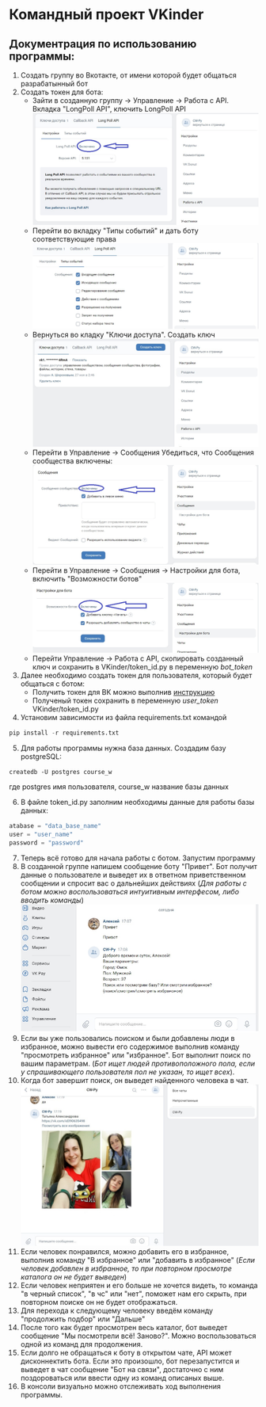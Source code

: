 # Командный проект VKinder
## Документрация по использованию программы:
1. Создать группу во Вкотакте, от имени которой будет общаться разрабатынный бот
2. Создать токен для бота:
    * Зайти в созданную группу -> Управление -> Работа с API. Вкладка "LongPoll API", ключить LongPoll API
    ![LongPoll API enable](LongPollAPI.jpg)
    * Перейти во вкладку "Типы событий" и дать боту соответствующие права
    ![LongPoll API Events](LongPollAPIEvents.jpg)
    * Вернуться во кладку "Ключи доступа". Создать ключ
     ![Create LongPoll API key](CreateLongPollAPI.jpg)
    * Перейти в Управление -> Сообщения Убедиться, что Сообщения сообщества включены:
    ![Enable message](EnableMsg.jpg)
    * Перейти в Управление -> Сообщения -> Настройки для бота, включить "Возможности ботов"
    ![Enable Bot Opportunities](BotOpportunities.jpg)
    * Перейти  Управление -> Работа с API, скопировать созданный ключ и сохранить в VKinder/token_id.py в переменную *bot_token*
3. Далее необходимо создать токен для пользователя, который будет общаться с ботом:
    * Получить токен для ВК можно выполнив [инструкцию](https://docs.google.com/document/d/1_xt16CMeaEir-tWLbUFyleZl6woEdJt-7eyva1coT3w/edit?usp=sharing)
    * Полученый токен сохранить в переменную *user_token* VKinder/token_id.py
4. Установим зависимости из файла requirements.txt командой 
```python
pip install -r requirements.txt
```
5. Для работы программы нужна база данных. Создадим базу postgreSQL:
```console
createdb -U postgres course_w
```
где postgres имя пользователя, course_w название базы данных

6. В файле token_id.py заполним необходимы данные для работы базы данных:
```python
atabase = "data_base_name"
user = "user_name"
password = "password"
```
7. Теперь всё готово для начала работы с ботом. Запустим программу
8. В созданной группе напишем сообщение боту "Привет". Бот получит данные о пользователе и выведет их в ответном приветственном сообщении и спросит вас о дальнейших действиях (*Для работы с ботом можно воспользоваться интуитивным интерфесом, либо вводить команды*)
![Hi bot](HImsg.jpg)
9. Если вы уже пользовались поиском и были добавлены люди в избранное, можно вывести его содержимое выполнив команду "просмотреть избранное" или "избранное". Бот выполнит поиск по вашим параметрам. (*Бот ищет людей противоположного пола, если у спрашивающего пользователя пол не указан, то ищет всех*).
10. Когда бот завершит поиск, он выведет найденного человека в чат.
![View catalog](ViewCatalog.jpg)
11. Если человек понравился, можно добавить его в избранное, выполнив команду "В избранное" или "добавить в избранное" (*Если человек добавлен в избранное, то при повторном просмотре каталога он не будет выведен*)
12. Если человек неприятен и его больше не хочется видеть, то команда "в черный список", "в чс" или "нет", поможет нам его скрыть, при повторном поиске он не будет отображаться.
13. Для перехода к следующему человеку введём команду "продолжить подбор" или "Дальше"
14. После того как будет просмотрен весь каталог, бот выведет сообщение "Мы посмотрели всё! Заново?". Можно воспользоваться одной из команд для продолжения.
15. Если долго не обращаться к боту в открытом чате, API может дисконнектить бота. Если это произошло, бот перезапустится и выведет в чат сообщение "Бот на связи", достаточно с ним поздороваться или ввести одну из команд описаных выше.
16. В консоли визуально можно отслеживать ход выполнения программы.
